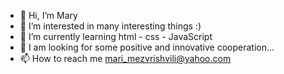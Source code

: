 - 👋 Hi, I’m Mary
- 👀 I’m interested in many interesting things :)
- 🌱 I’m currently learning html - css - JavaScript 
- 💞️ I am looking for some positive and innovative cooperation...
- 📫 How to reach me mari_mezvrishvili@yahoo.com

<!---
Mar7711/Mar7711 is a ✨ special ✨ repository because its `README.md` (this file) appears on your GitHub profile.
You can click the Preview link to take a look at your changes.
--->
